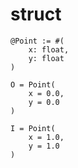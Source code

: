 # struct

```
@Point := #(
    x: float, 
    y: float
)
```

```
O = Point(
    x = 0.0,
    y = 0.0
)

I = Point(
    x = 1.0,
    y = 1.0
)
```
